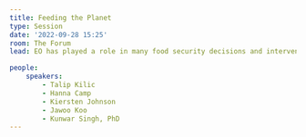 ```yaml
---
title: Feeding the Planet
type: Session
date: '2022-09-28 15:25'
room: The Forum
lead: EO has played a role in many food security decisions and interventions over the years - whether it's part of the solution or monitoring solutions in progress. How do we separate the hype from the impactful investments? What big bets do we need to make as an EO community between now and 2030 to end hunger? 

people:
    speakers:
        - Talip Kilic
        - Hanna Camp
        - Kiersten Johnson
        - Jawoo Koo
        - Kunwar Singh, PhD
---
```

